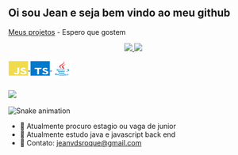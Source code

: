 
## Oi sou Jean e seja bem vindo ao meu github

[Meus projetos](https://github.com/JeanVictor0/portifolio) - Espero que gostem

<div align="center">
  <a href="https://github.com/JeanVictor0">
  <img height="150em" src="https://github-readme-stats.vercel.app/api?username=JeanVictor0&show_icons=true&theme=dracula&include_all_commits=true&count_private=true"/>
  <img height="150em" src="https://github-readme-stats.vercel.app/api/top-langs/?username=JeanVictor0&layout=compact&langs_count=7&theme=dracula"/>
</div>
  
<div style="display: inline_block"><br>
  <img align="center" alt="Jean-Js" height="30" width="40" src="https://raw.githubusercontent.com/devicons/devicon/master/icons/javascript/javascript-plain.svg">
  <img align="center" alt="Jean-Ts" height="30" width="40" src="https://raw.githubusercontent.com/devicons/devicon/master/icons/typescript/typescript-plain.svg">
  <img align="center" alt="Jean-Java" height="30" width="40" src="https://raw.githubusercontent.com/devicons/devicon/master/icons/java/java-original.svg">

</div>
 
  ##
 
<div> 
  <a href="https://www.linkedin.com/in/jean-victor-dos-santos-roque-b53b84236/" target="_blank"><img src="https://img.shields.io/badge/-LinkedIn-%230077B5?style=for-the-badge&logo=linkedin&logoColor=white" target="_blank"></a> 
 
  ![Snake animation](https://github.com/JeanVictor0/JeanVictor0/blob/output/github-contribution-grid-snake.svg)
 
</div>
 
- 🔭 Atualmente procuro estagio ou vaga de junior
- 🌱 Atualmente estudo java e javascript back end
- 👯 Contato: jeanvdsroque@gmail.com

